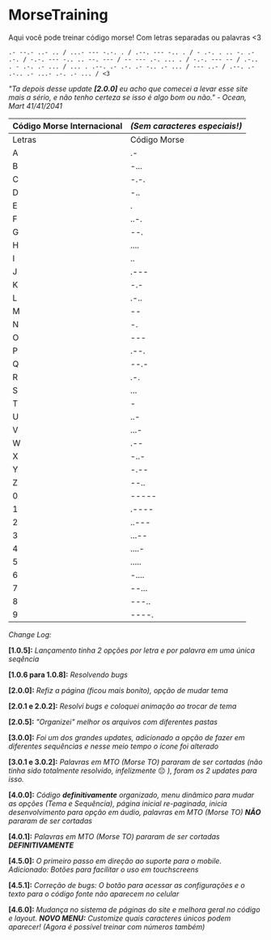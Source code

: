 # MorseTraining
Aqui você pode treinar código morse! Com letras separadas ou palavras <3

`.- --.- ..- .. / ...- --- -.-. . / .--. --- -.. . / - .-. . .. -. .- .-. / -.-. --- -.. .. --. --- / -- --- .-. ... . / -.-. --- -- / .-.. . - .-. .- ... / ... . .--. .- .-. .- -.. .- ... / --- ..- / .--. .- .-.. .- ...- .-. .- ... / <3`

*"Ta depois desse update **[2.0.0]** eu acho que comecei a levar esse site mais a sério, e não tenho certeza se isso é algo bom ou não." - Ocean, Mart 41/41/2041*


 Código Morse Internacional | *(Sem caracteres especiais!)* |
--- | ---
Letras | Código Morse |
A | .- |
B | -... |
C | -.-. |
D | -.. |
E | . |
F | ..-. |
G | --. |
H | .... |
I | .. |
J | .--- |
K | -.- |
L | .-.. |
M | -- |
N | -. |
O | --- |
P | .--. |
Q | --.- |
R | .-. |
S | ... |
T | - |
U | ..- |
V | ...- |
W | .-- |
X | -..- |
Y | -.-- |
Z | --.. |
0 | ----- |
1 | .---- |
2 | ..--- |
3 | ...-- |
4 | ....- |
5 | ..... |
6 | -.... |
7 | --... |
8 | ---.. |
9 | ----. |


*Change Log:*

**[1.0.5]:** *Lançamento tinha 2 opções por letra e por palavra em uma única seqência*

**[1.0.6 para 1.0.8]:** *Resolvendo bugs*

**[2.0.0]:** *Refiz a página (ficou mais bonito), opção de mudar tema*

**[2.0.1 e 2.0.2]:** *Resolvi bugs e coloquei animação ao trocar de tema*

**[2.0.5]:** *"Organizei" melhor os arquivos com diferentes pastas*

**[3.0.0]:** *Foi um dos grandes updates, adicionado a opção de fazer em diferentes sequências e nesse meio tempo o ícone foi alterado*

**[3.0.1 e 3.0.2]:** *Palavras em MTO (Morse TO) pararam de ser cortadas (não tinha sido totalmente resolvido, infelizmente* 😔 *), foram os 2 updates para isso.*

**[4.0.0]:** *Código **definitivamente** organizado, menu dinâmico para mudar as opções (Tema e Sequência), página inicial re-paginada, inicia desenvolvimento para opção em áudio, palavras em MTO (Morse TO) **NÃO** pararam de ser cortadas*

**[4.0.1]:** *Palavras em MTO (Morse TO) pararam de ser cortadas **DEFINITIVAMENTE***

**[4.5.0]:** *O primeiro passo em direção ao suporte para o mobile. Adicionado: Botões para facilitar o uso em touchscreens*

**[4.5.1]:** *Correção de bugs: O botão para acessar as configurações e o texto para o código fonte não aparecem no celular*

**[4.6.0]:** *Mudança no sistema de páginas do site e melhora geral no código e layout. **NOVO MENU:** Customize quais caracteres únicos podem aparecer! (Agora é possível treinar com números também)*